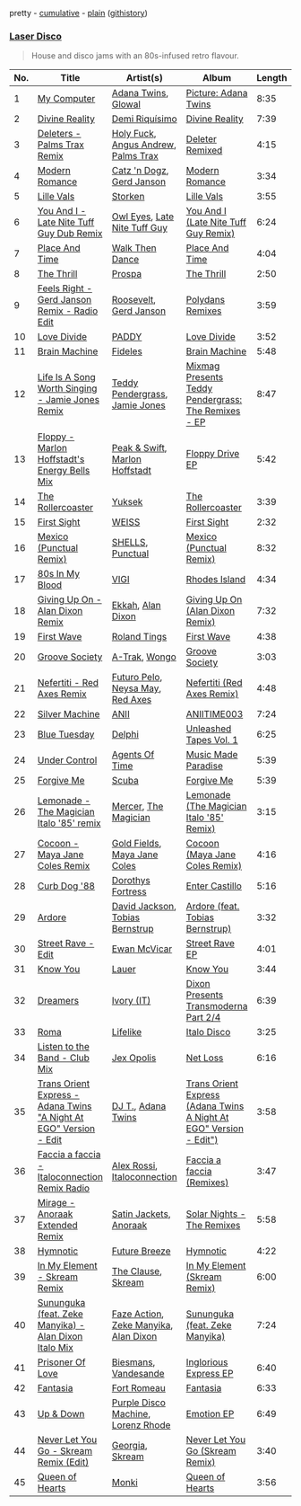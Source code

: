 pretty - [cumulative](/playlists/cumulative/Laser%20Disco.md) - [plain](/playlists/plain/37i9dQZF1DX11pUHJdXMnN) ([githistory](https://github.githistory.xyz/vitokorn/spotify-playlist-archive/blob/master/playlists/plain/37i9dQZF1DX11pUHJdXMnN))

### [Laser Disco](https://open.spotify.com/playlist/37i9dQZF1DX11pUHJdXMnN)

> House and disco jams with an 80s-infused retro flavour.

| No. | Title | Artist(s) | Album | Length |
|---|---|---|---|---|
| 1 | [My Computer](https://open.spotify.com/track/43dypLxBZqo8KlPdsJOmwy) | [Adana Twins](https://open.spotify.com/artist/2JnkjHtuUjz83gkEx8QMS4), [Glowal](https://open.spotify.com/artist/4XCU9tk7hogxz1SRTvVXLJ) | [Picture: Adana Twins](https://open.spotify.com/album/6EmW2P6OZMqtGyuYXs53X0) | 8:35 |
| 2 | [Divine Reality](https://open.spotify.com/track/45ITwtPzk2n7XBWGD32NZb) | [Demi Riquísimo](https://open.spotify.com/artist/1GIv2BGriYO1IdownXWWac) | [Divine Reality](https://open.spotify.com/album/15eAEjJ4qWNLbtTACrb0oK) | 7:39 |
| 3 | [Deleters - Palms Trax Remix](https://open.spotify.com/track/0oqga82uitzPVW5TR8SKVx) | [Holy Fuck](https://open.spotify.com/artist/6Q0gMZJNIebNFFaJeonc11), [Angus Andrew](https://open.spotify.com/artist/4sKeiukDMta5llXZ8v4Vdu), [Palms Trax](https://open.spotify.com/artist/52XSRQqTAfZ8ZrIqkQvQyA) | [Deleter Remixed](https://open.spotify.com/album/6zys7HVqBqIlAHqQM1eruT) | 4:15 |
| 4 | [Modern Romance](https://open.spotify.com/track/4CL7IheP2ryGEcMVOoAOUZ) | [Catz 'n Dogz](https://open.spotify.com/artist/5tYqFEuFELxnJZgGmmsfSh), [Gerd Janson](https://open.spotify.com/artist/4jLpm91Tyk2TRgv43bMfZO) | [Modern Romance](https://open.spotify.com/album/5JPxDmfJuWSErtOyRTeYuz) | 3:34 |
| 5 | [Lille Vals](https://open.spotify.com/track/6aBqWnfEdFIolhzPwp1XuQ) | [Storken](https://open.spotify.com/artist/2o1hHXIXOjhZpIY7V49HNi) | [Lille Vals](https://open.spotify.com/album/04zfihfCFBkSpPUUzsDr5x) | 3:55 |
| 6 | [You And I - Late Nite Tuff Guy Dub Remix](https://open.spotify.com/track/2BQgYWhMidgerKZGm12xax) | [Owl Eyes](https://open.spotify.com/artist/3it7AeHVfXdby9tbwEwE3f), [Late Nite Tuff Guy](https://open.spotify.com/artist/0DScNaWV94MOncDB0t2XRK) | [You And I (Late Nite Tuff Guy Remix)](https://open.spotify.com/album/1KwHWoSdaV3d9Xs8tgxkFl) | 6:24 |
| 7 | [Place And Time](https://open.spotify.com/track/6CBJ7na2t7S6dx1MCDpS73) | [Walk Then Dance](https://open.spotify.com/artist/7DpsCj5MSS01dxB3aG4Wx6) | [Place And Time](https://open.spotify.com/album/6FbKm2ygSB2fq7Hl51RsaW) | 4:04 |
| 8 | [The Thrill](https://open.spotify.com/track/6pKeuJDicz6NTYxXLOyxQG) | [Prospa](https://open.spotify.com/artist/6HabM2PUM519iIxervGWSb) | [The Thrill](https://open.spotify.com/album/1zMy9u9Ipqzixz5U5exg7V) | 2:50 |
| 9 | [Feels Right - Gerd Janson Remix - Radio Edit](https://open.spotify.com/track/0x7IgG3pJHBUoULcsaPFpr) | [Roosevelt](https://open.spotify.com/artist/4AQrqVz6BYwy29iMxcGtx7), [Gerd Janson](https://open.spotify.com/artist/4jLpm91Tyk2TRgv43bMfZO) | [Polydans Remixes](https://open.spotify.com/album/277wPb0R66H8K90bJMksyG) | 3:59 |
| 10 | [Love Divide](https://open.spotify.com/track/6ezKiq5uvUlNlxCzQzZZ9n) | [PADDY](https://open.spotify.com/artist/0Dcbqd0bkwytdhGS8Zvuky) | [Love Divide](https://open.spotify.com/album/362ceaJQRuOKtYw8xsGIa3) | 3:52 |
| 11 | [Brain Machine](https://open.spotify.com/track/01CKAEZULi2Ddw4Xg4rDr7) | [Fideles](https://open.spotify.com/artist/39RaU9BN81x3KBo299bwXs) | [Brain Machine](https://open.spotify.com/album/2hZCIw0C4L89eTpCkwdkkA) | 5:48 |
| 12 | [Life Is A Song Worth Singing - Jamie Jones Remix](https://open.spotify.com/track/3MN8hmy8vFs0GcZhVxWLlh) | [Teddy Pendergrass](https://open.spotify.com/artist/68kACMx6A3D2BYiO056MeQ), [Jamie Jones](https://open.spotify.com/artist/4admDxmnri5Zco0xYrJ0ji) | [Mixmag Presents Teddy Pendergrass: The Remixes - EP](https://open.spotify.com/album/1pwd4Ug25kzaZbdHDhT1Ho) | 8:47 |
| 13 | [Floppy - Marlon Hoffstadt's Energy Bells Mix](https://open.spotify.com/track/05oMU1d1NpzI2JgOUZgbc9) | [Peak & Swift](https://open.spotify.com/artist/699xHTQaLrfHyQ66Jr4DOv), [Marlon Hoffstadt](https://open.spotify.com/artist/0HHa7ZJZxUQlg5l2mB0N0f) | [Floppy Drive EP](https://open.spotify.com/album/0ErgbkothTs8lmPXfQ9jh0) | 5:42 |
| 14 | [The Rollercoaster](https://open.spotify.com/track/6h5pPzgM2z1WcqNbxyki9v) | [Yuksek](https://open.spotify.com/artist/2ePIzx9NjxplS724QMZtsf) | [The Rollercoaster](https://open.spotify.com/album/54KyCRQfilqmeDuCygaZXF) | 3:39 |
| 15 | [First Sight](https://open.spotify.com/track/1T8DhSO31RKXplrFySKAAy) | [WEISS](https://open.spotify.com/artist/0FBRY66KVaAiddGVefikLB) | [First Sight](https://open.spotify.com/album/0KODhsUPoNi0IBrMxobYr1) | 2:32 |
| 16 | [Mexico (Punctual Remix)](https://open.spotify.com/track/5i37M8IkbCsqYLaPVg42Xh) | [SHELLS](https://open.spotify.com/artist/1ZwuShKjJItDJez0aDCsxN), [Punctual](https://open.spotify.com/artist/1ocnIbhFWM9bSPrd7Hu4zF) | [Mexico (Punctual Remix)](https://open.spotify.com/album/4jn3zCmDMQJRNPZPwkr6Mq) | 8:32 |
| 17 | [80s In My Blood](https://open.spotify.com/track/0uiIyFYTBXh6BChzj1raAE) | [VIGI](https://open.spotify.com/artist/7hLLMguIT8ttH9UAl4A46o) | [Rhodes Island](https://open.spotify.com/album/6ShFGI0zCBtjpvtb3Bf0cc) | 4:34 |
| 18 | [Giving Up On - Alan Dixon Remix](https://open.spotify.com/track/54SGVJ4xSCRha8ViDwy7MU) | [Ekkah](https://open.spotify.com/artist/31UKSWpSUyiReoTEb39vHb), [Alan Dixon](https://open.spotify.com/artist/0yEnnivHzCPxaTfNbWjV7x) | [Giving Up On (Alan Dixon Remix)](https://open.spotify.com/album/1DBWInKdDJNULdOigOID9t) | 7:32 |
| 19 | [First Wave](https://open.spotify.com/track/38MZpQ8TQxUPBWgXbgt1wx) | [Roland Tings](https://open.spotify.com/artist/0hTV7lch0OcKcMn6RYgOLR) | [First Wave](https://open.spotify.com/album/3loLbxl5tuqHnYxXx80VQ6) | 4:38 |
| 20 | [Groove Society](https://open.spotify.com/track/2nFHaucEPE1dJp6A1AaBgV) | [A-Trak](https://open.spotify.com/artist/3TaUSUXn41GixL7zbvrIDt), [Wongo](https://open.spotify.com/artist/7yx47vjNgvQXPtHis6Hi91) | [Groove Society](https://open.spotify.com/album/2Wo73jPoFsRo6LNldU3GnP) | 3:03 |
| 21 | [Nefertiti - Red Axes Remix](https://open.spotify.com/track/0kgA2XF6auX8ILg4g9BvRl) | [Futuro Pelo](https://open.spotify.com/artist/5EqHv5lvGgrnkuGEFn67yN), [Neysa May](https://open.spotify.com/artist/5H2iUUIDCECSAaA78O8KiZ), [Red Axes](https://open.spotify.com/artist/5Owm9QgL9BSCRQKTX6T08G) | [Nefertiti (Red Axes Remix)](https://open.spotify.com/album/2Y4iaIXMiAwdaEDAIIrYMd) | 4:48 |
| 22 | [Silver Machine](https://open.spotify.com/track/1IkEPx8HUsUKwrjlYVZVrp) | [ANII](https://open.spotify.com/artist/3Do8Sv7yTTtIjf68qHkx0o) | [ANIITIME003](https://open.spotify.com/album/0IyewGxlMjmqospjHdtgqQ) | 7:24 |
| 23 | [Blue Tuesday](https://open.spotify.com/track/2tFz3AlZ1GUacsccZgo2Mt) | [Delphi](https://open.spotify.com/artist/0FxxlEAfGqWZySxlKiEjCe) | [Unleashed Tapes Vol. 1](https://open.spotify.com/album/5RvIMDFgtLTIGSgGewq4gG) | 6:25 |
| 24 | [Under Control](https://open.spotify.com/track/2E6G3HkQb3OuEz3JKHaXUK) | [Agents Of Time](https://open.spotify.com/artist/6Jbyd4qzEtbFtswZP1o6Ht) | [Music Made Paradise](https://open.spotify.com/album/3SXL5zoZi1fvPCg1Ia6hRU) | 5:39 |
| 25 | [Forgive Me](https://open.spotify.com/track/1Mua8IC1yJW6buvktiTQHH) | [Scuba](https://open.spotify.com/artist/48hZklIMPklae2Mssfp8Cx) | [Forgive Me](https://open.spotify.com/album/1pZQjsbqDLVwlXOp8SU7RQ) | 5:39 |
| 26 | [Lemonade - The Magician Italo '85' remix](https://open.spotify.com/track/6jE1Qo5DBq6ij0eg36top0) | [Mercer](https://open.spotify.com/artist/7aSsnDTH11xS2yIn6cNtsF), [The Magician](https://open.spotify.com/artist/4WUGQykLBGFfsl0Qjl6TDM) | [Lemonade (The Magician Italo '85' Remix)](https://open.spotify.com/album/5KYMm8CqIacDxfisj3A16B) | 3:15 |
| 27 | [Cocoon - Maya Jane Coles Remix](https://open.spotify.com/track/3SPaw7nI7gwo95tpPIx7Cm) | [Gold Fields](https://open.spotify.com/artist/3kJeINOSExu0ctySTaMu6Q), [Maya Jane Coles](https://open.spotify.com/artist/6TshTCYwh9ySzOO6Jy4Ux2) | [Cocoon (Maya Jane Coles Remix)](https://open.spotify.com/album/2WbM2EmjfDhV8TXhtqQt2u) | 4:16 |
| 28 | [Curb Dog '88](https://open.spotify.com/track/4HOnJzmHcMFMLfl8kI5WAX) | [Dorothys Fortress](https://open.spotify.com/artist/6VLxD1WKg1ykIzBC9nuDAN) | [Enter Castillo](https://open.spotify.com/album/6YrSjOCEepdaoNgQp9ofKE) | 5:16 |
| 29 | [Ardore](https://open.spotify.com/track/1T2DffseqEO4skwGYB4z9w) | [David Jackson](https://open.spotify.com/artist/7qiozhwvnBwz1t082JIBNV), [Tobias Bernstrup](https://open.spotify.com/artist/7qMxLMZgfIeZloY2EjWiPt) | [Ardore (feat. Tobias Bernstrup)](https://open.spotify.com/album/5suKkPyhnb5Rf5wVQdDSGT) | 3:32 |
| 30 | [Street Rave - Edit](https://open.spotify.com/track/3iThvzWqPdZdgLnKDJGRaf) | [Ewan McVicar](https://open.spotify.com/artist/4d2NUjh9ZrzG1ZZdhpSDKH) | [Street Rave EP](https://open.spotify.com/album/4PGKNufqew8YzLUViGgvon) | 4:01 |
| 31 | [Know You](https://open.spotify.com/track/08udjG9UxRjd2kdxCGCmUk) | [Lauer](https://open.spotify.com/artist/36rey1TxHa81Az8CqZpsJ4) | [Know You](https://open.spotify.com/album/4sKMxklSRDAv0IKuyoBDbm) | 3:44 |
| 32 | [Dreamers](https://open.spotify.com/track/5087hJq9c6KM6gGb7CsjDi) | [Ivory (IT)](https://open.spotify.com/artist/0H1va9wyZWImoOV4euIBcr) | [Dixon Presents Transmoderna Part 2/4](https://open.spotify.com/album/0R6e4rh33ZTqkeu7ij741g) | 6:39 |
| 33 | [Roma](https://open.spotify.com/track/5TiwTIba6lYkRtv1IFxxIU) | [Lifelike](https://open.spotify.com/artist/3sa5sqxJqYjDZhGxmo4Ko5) | [Italo Disco](https://open.spotify.com/album/0vZrlHYbxOtIMjQUmPGshi) | 3:25 |
| 34 | [Listen to the Band - Club Mix](https://open.spotify.com/track/3vg0LaCjeLUQEffpDhXqMX) | [Jex Opolis](https://open.spotify.com/artist/6LKEDpmHSbVFGyL2OW0ZbQ) | [Net Loss](https://open.spotify.com/album/0uqkw1u9wQPYBf4olgXcWx) | 6:16 |
| 35 | [Trans Orient Express - Adana Twins "A Night At EGO" Version - Edit](https://open.spotify.com/track/0zCqYPJEfVhCDDvCDrWIAV) | [DJ T.](https://open.spotify.com/artist/3gkLqGRDA19txXCSKXq6Gx), [Adana Twins](https://open.spotify.com/artist/2JnkjHtuUjz83gkEx8QMS4) | [Trans Orient Express (Adana Twins A Night At EGO" Version - Edit")](https://open.spotify.com/album/5bSWEhz58eNwQuKehvAaW2) | 3:58 |
| 36 | [Faccia a faccia - Italoconnection Remix Radio](https://open.spotify.com/track/3UyM4nviJQhxibP1O1f5FD) | [Alex Rossi](https://open.spotify.com/artist/080yEA10cGjDwnuXHFy1SU), [Italoconnection](https://open.spotify.com/artist/2H89jjAoarp9VqMxT8W0et) | [Faccia a faccia (Remixes)](https://open.spotify.com/album/6Xc0OSTyNIXRYKtE2uk9g7) | 3:47 |
| 37 | [Mirage - Anoraak Extended Remix](https://open.spotify.com/track/35iuuDX0wvxdOwwRVg84UX) | [Satin Jackets](https://open.spotify.com/artist/5Gn7NoCZvbVlGgtZMILRcv), [Anoraak](https://open.spotify.com/artist/2DfP0hQCCFmZHjstSE8yXC) | [Solar Nights - The Remixes](https://open.spotify.com/album/1ncN3KtEAVTlRXi7ITwnNV) | 5:58 |
| 38 | [Hymnotic](https://open.spotify.com/track/2GKICfOOYlFAiwALLEPTJu) | [Future Breeze](https://open.spotify.com/artist/2Qa4UBwzhEFt1Tpj95cZls) | [Hymnotic](https://open.spotify.com/album/6UlbePpX6dvFF24UfxFEuk) | 4:22 |
| 39 | [In My Element - Skream Remix](https://open.spotify.com/track/3LtOC0fsGjmhOg5E78lIFW) | [The Clause](https://open.spotify.com/artist/7KpYPnMoADYtIMt1XPvmzZ), [Skream](https://open.spotify.com/artist/2jbP92oFLWqPqogflK1wlW) | [In My Element (Skream Remix)](https://open.spotify.com/album/615KSINGHRzvojc2VGQ97U) | 6:00 |
| 40 | [Sununguka (feat. Zeke Manyika) - Alan Dixon Italo Mix](https://open.spotify.com/track/7Iwv3WVOhjCpv9zGcnTFzz) | [Faze Action](https://open.spotify.com/artist/1MMEHyxVfd0Pv4PEHynX9k), [Zeke Manyika](https://open.spotify.com/artist/1jYJpzl4Ytb9eXGoFprU0n), [Alan Dixon](https://open.spotify.com/artist/0yEnnivHzCPxaTfNbWjV7x) | [Sununguka (feat. Zeke Manyika)](https://open.spotify.com/album/76Lws0FxWfj2TRHvpvGf98) | 7:24 |
| 41 | [Prisoner Of Love](https://open.spotify.com/track/0LUcldwbzxW97CU6K6L0Ka) | [Biesmans](https://open.spotify.com/artist/1RR1AtX6SAujecwlLacHRz), [Vandesande](https://open.spotify.com/artist/1XQTSZlJDmxoGzS1DeIzUm) | [Inglorious Express EP](https://open.spotify.com/album/5lCI3qcSWRrIBATyqJZFtt) | 6:40 |
| 42 | [Fantasia](https://open.spotify.com/track/6M8Gz02PaKjl4ZNuQMcxKW) | [Fort Romeau](https://open.spotify.com/artist/5MKqWyqq5CStK7AhkTvzQF) | [Fantasia](https://open.spotify.com/album/73Sxdnv58oHDo0CZrz2qFM) | 6:33 |
| 43 | [Up & Down](https://open.spotify.com/track/11DRarpv190YnCAXt85uFA) | [Purple Disco Machine](https://open.spotify.com/artist/2WBJQGf1bT1kxuoqziH5g4), [Lorenz Rhode](https://open.spotify.com/artist/44fZOPBpIQYrr8faORvMiF) | [Emotion EP](https://open.spotify.com/album/1o9O7AGvoCSG8w2Ana24YA) | 6:49 |
| 44 | [Never Let You Go - Skream Remix (Edit)](https://open.spotify.com/track/4XP3da5XVRN1eoTK91L4T8) | [Georgia](https://open.spotify.com/artist/06knYh538h5SI7OAEF8ek3), [Skream](https://open.spotify.com/artist/2jbP92oFLWqPqogflK1wlW) | [Never Let You Go (Skream Remix)](https://open.spotify.com/album/2EcZfAmLrfH8UrVJeh2fxi) | 3:40 |
| 45 | [Queen of Hearts](https://open.spotify.com/track/0AjOXYBi68jDSQT7n5Ng1c) | [Monki](https://open.spotify.com/artist/30C3E9bYfEQPAY9MweeUVe) | [Queen of Hearts](https://open.spotify.com/album/3ajvK2fDmbEuUrGCGMeque) | 3:56 |